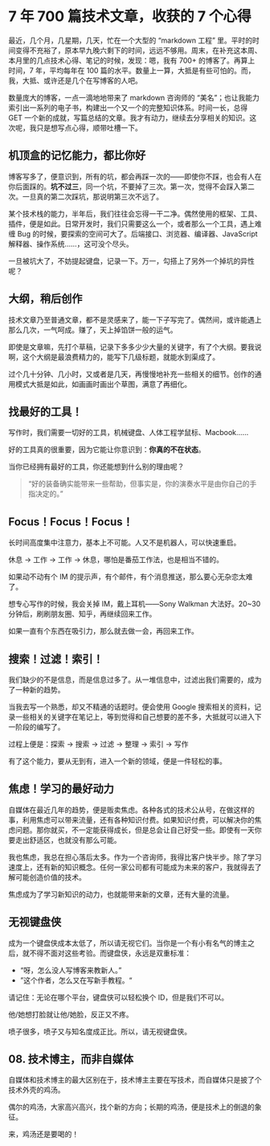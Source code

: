 # 7 年 700 篇技术文章，收获的 7 个心得

最近，几个月，几星期，几天，忙在一个大型的 “markdown 工程” 里。平时的时间变得不充裕了，原本早九晚六剩下的时间，远远不够用。周末，在补充这本周、本月里的几点技术心得、笔记的时候，发现：嗯，我有 700+ 的博客了。再算上时间，7 年，平均每年在 100 篇的水平。数量上一算，大抵是有些可怕的。而，我，大抵、或许还是几个在写博客的人吧。

数量庞大的博客，一点一滴地地带来了 markdown 咨询师的 “美名”；也让我能力索引出一系列的电子书，构建出一个又一个的完整知识体系。时间一长，总得 GET 一个新的成就，写篇总结的文章。我才有动力，继续去分享相关的知识。这次呢，我只是想写点心得，顺带吐槽一下。

## 机顶盒的记忆能力，都比你好

博客写多了，便意识到，所有的坑，都会再踩一次的——即使你不踩，也会有人在你后面踩的。**坑不过三**，同一个坑，不要掉了三次。第一次，觉得不会踩入第二次。一旦真的第二次踩坑，那说明第三次不远了。

某个技术栈的能力，半年后，我们往往会忘得一干二净。偶然使用的框架、工具、插件，便是如此。日常开发时，我们只需要这么一个，或者那么一个工具，遇上难缠 Bug 的时候，要探索的空间可大了。后端接口、浏览器、编译器、JavaScript 解释器、操作系统……，这可没个尽头。

一旦被坑大了，不妨提起键盘，记录一下。万一，勾搭上了另外一个掉坑的异性呢？

## 大纲，稍后创作

技术文章乃至普通文章，都不是灵感来了，能一下子写完了。偶然间，或许能遇上那么几次，一气呵成。赚了，天上掉馅饼一般的运气。

即使是文章嘛，先打个草稿，记录下多多少少大量的关键字，有了个大纲。要我说啊，这个大纲是最浪费精力的，能写下几级标题，就能水到渠成了。

过个几十分钟、几小时，又或者是几天，再慢慢地补充一些相关的细节。创作的通用模式大抵是如此，如画画时画出个草图，满意了再细化。

## 找最好的工具！

写作时，我们需要一切好的工具，机械键盘、人体工程学鼠标、Macbook……

好的工具真的很重要，因为它能让你意识到：**你真的不在状态**。

当你已经拥有最好的工具，你还能想到什么别的理由呢？

> “好的装备确实能带来一些帮助，但事实是，你的演奏水平是由你自己的手指决定的。”

## Focus！Focus！Focus！

长时间高度集中注意力，基本上不可能。人又不是机器人，可以快速重启。

休息 -> 工作 -> 工作 -> 休息，哪怕是番茄工作法，也是相当不错的。

如果动不动有个 IM 的提示声，有个邮件，有个消息推送，那么要心无杂恋太难了。

想专心写作的时候，我会关掉 IM，戴上耳机——Sony Walkman 大法好。20~30 分钟后，刷刷朋友圈、知乎，再继续回来工作。

如果一直有个东西在吸引力，那么就去做一会，再回来工作。

## 搜索！过滤！索引！

我们缺少的不是信息，而是信息过多了。从一堆信息中，过滤出我们需要的，成为了一种新的趋势。

当我去写一个熟悉，却又不精通的话题时。便会使用 Google 搜索相关的资料，记录一些相关的关键字在笔记上，等到觉得和自己想要的差不多，大抵就可以进入下一阶段的编写了。

过程上便是：探索 -> 搜索 -> 过滤 -> 整理 -> 索引 -> 写作

有了这个能力，要从无到有，进入一个新的领域，便是一件轻松的事。

## 焦虑！学习的最好动力

自媒体在最近几年的趋势，便是贩卖焦虑。各种各式的技术公从号，在做这样的事，利用焦虑可以带来流量，还有各种知识付费。如果知识付费，可以解决你的焦虑问题。那你就买，不一定能获得成长，但是总会让自己好受一些。即使有一天你要走出舒适区，也就没有那么可能。

我也焦虑，我总在担心落后太多。作为一个咨询师，我得比客户快半步。除了学习速度上，还有新的知识概念。任何一家公司都有可能成为未来的客户，我就得去了解可能创造价值的技术。

焦虑成为了学习新知识的动力，也就能带来新的文章，还有大量的流量。

## 无视键盘侠

成为一个键盘侠成本太低了，所以请无视它们。当你是一个有小有名气的博主之后，就不得不面对这些考验。而键盘侠，永远是双重标准：

 - “呀，怎么没人写博客来教新人。”
 - ”这个作者，怎么又在写新手教程。“

请记住：无论在哪个平台，键盘侠可以轻松换个 ID，但是我们不可以。

他/她想打脸就让他/她脸，反正又不疼。

喷子很多，喷子又与知名度成正比。所以，请无视键盘侠。

## 08.  技术博主，而非自媒体

自媒体和技术博主的最大区别在于，技术博主主要在写技术，而自媒体只是披了个技术外壳的鸡汤。

偶尔的鸡汤，大家高兴高兴，找个新的方向；长期的鸡汤，便是技术上的倒退的象征。

来，鸡汤还是要喝的！
